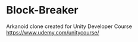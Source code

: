 # Block-Breaker
Arkanoid clone created for Unity Developer Course
https://www.udemy.com/unitycourse/
